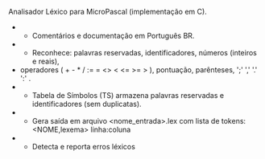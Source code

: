 Analisador Léxico para MicroPascal (implementação em C).
 * - Comentários e documentação em Português BR.
 * - Reconhece: palavras reservadas, identificadores, números (inteiros e reais),
 *   operadores ( + - * / := = <> < <= >= > ), pontuação, parênteses, ';' ',' '.' ':' .
 * - Tabela de Símbolos (TS) armazena palavras reservadas e identificadores (sem duplicatas).
 * - Gera saída em arquivo <nome_entrada>.lex com lista de tokens: <NOME,lexema> linha:coluna
 * - Detecta e reporta erros léxicos
